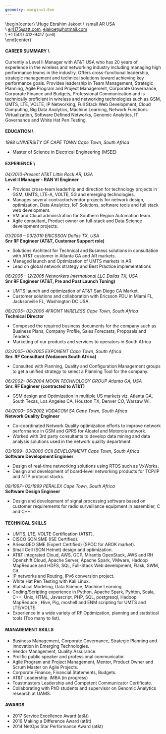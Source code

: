 ```yaml
---
geometry: margin=1.0cm  
---
```


\begin{center}
\Huge Ebrahim Jakoet
\\ \small AR USA   
\\ ej4175@att.com, ejakoet@hotmail.com    
\\ +1 (501) 412-9417 (cell)    
\end{center}  


#### CAREER SUMMARY  \

Currently a Level II Manager with AT&T USA who has 20 years of experience in the wireless and networking industry including managing high performance teams in the industry.  Offers cross-functional leadership, strategic management and technical solutions toward achieving key performance goals.   Provides leadership in Team Management, Strategic Planning, Agile Program and Project Management, Corporate Governance, Corporate Finance and Budgets, Professional Communication and is technically proficient in wireless and networking technologies such as GSM, UMTS, LTE, VOLTE, IP Networking, Full Stack Web Development, Cloud Computing, Big Data Analytics, Machine Learning, Network Functions Virtualization, Software Defined Networks, Genomic Analytics, IT Governance and White Hat Pen Testing.  


#### EDUCATION  \


_1998	UNIVERSITY OF CAPE TOWN	Cape Town, South Africa_  

- Master of Science in Electrical Engineering (MSEE)


#### EXPERIENCE  \

_04/2010-Present	AT&T 	   Little Rock AR, USA_  
**Level II Manager - RAN VI Engineer**  

- Provides cross-team leaderhip and direction for technology projects in GSM, UMTS, LTE-A, VOLTE, 5G and emerging technologies.
- Manages several contractor/vendor projects for network design, optimization, Data Analytics, IoT Solutions, software tools and full stack web development.
- VM and Cloud administration for Southern Region Automation team.
- Agile consultant, Product owner on full-stack and Data Science development projects.  

_01/2006 – 03/2010	ERICSSON   Dallas TX, USA_  
**Snr RF Engineer (AT&T, Customer Support role)**  

- Solutions Architect for Technical and Business solutions in consultation with AT&T customer in Atlanta GA and AR markets.
- Managed launch and Optimization of UMTS markets in AR.
- Lead on global network strategy and Best Practice implementations

*06/2005 – 12/2005	Networkers International LLC Dallas TX, USA*  
**Snr RF Engineer (AT&T, Pre and Post Launch Tuning)**  

- UMTS launch and optimization of AT&T San Diego CA Market.
- Customer solutions and collaboration with Ericsson PDU in Miami FL, Jacksonville FL, Washington DC USA.  

*08/2005– 02/2006	4FRONT WIRELESS	Cape Town, South Africa*  
**Technical Director**  

- Composed the required business documents for the company such as Business Plans, Company Profile, Sales Forecasts, Proposals and Tenders.
- Marketing of our products and services to operators in South Africa

*02/2005– 06/2005	EXPONENT	Cape Town, South Africa*  
**Snr. RF Consultant (Vodacom South Africa)**  

- Consulted with Planning, Quality and Configuration Management groups to get a unified strategy to select a Planning Tool for the company.  

*06/2002– 06/2004	MOON TECHNOLOGY GROUP	Atlanta GA, USA*  
**Snr.   RF Engineer (contracted to AT&T)**  

- GSM design and Optimization in multiple US markets viz.   Atlanta GA, South Texas, Los Angeles CA, Houston TX, Denver CO, Warsaw WI.  

*04/2000– 05/2002	VODACOM SA	Cape Town, South Africa*  
**Network Quality Engineer**  

- Co-coordinated Network Quality optimization efforts to improve network performance in GSM and GPRS for Alcatel and Motorola network.
- Worked with 3rd party consultants to develop data mining and data analysis solutions used in the network quality department.  

*03/1999– 03/2000	CCII DEVELOPMENT  Cape Town, South Africa*  
**Software Development Engineer**  

- Design of real-time networking solutions using RTOS such as VxWorks.
- Design and development of board-level networking products for TCP/IP and NTP protocol stacks.  

*08/1997– 02/1999	PERALEX	Cape Town, South Africa*  
**Software Design Engineer**  

- Design and development of signal processing software based on customer requirements for radio surveillance equipment in assembler, C and C++.  

#### TECHNICAL SKILLS  
- UMTS, LTE, VOLTE Certification (AT&T).
- CISCO SON SME (ISE Certified).
- AriesoGEO SME (Expert Certified) (SPOC for AROK market).
- Small Cell (SON Hetnet) design and optimization.
- AT&T integrated Cloud, AWS, GCP, Mirantis OpenStack, AWS and RH Openshift Cloud, Apache Server, Apache Spark, VMware, Hadoop MapReduce and HDFS, SQL, Full-Stack Web development, Flask, SWM, Git.
- IP networks and Routing, IPv6 conversion project.
- White Hat Pen Testing with Kali Linux.
- Statistical Modeling, Data Science, Machine Learning.
- Coding/Scripting experience in Python, Apache Spark, Pyhton, Scala, C++, Unix, HTML, Javascript, PHP, SQL, postgresql, Hadoop MapReduce , Hive, Pig, moshell and ENM scripting for UMTS and LTE/VOLTE.
- Experience in a wide variety of RF Optimization, planning and statistical tools (Too many to list).

#### MANAGEMENT SKILLS  
- Business Management, Corporate Governance, Strategic Planning and Innovation in Emerging Technologies.
- Vendor Management, Quality Assurance.
- Prolific public speaker and professional communicator.
- Agile Program and Project Management, Mentor, Product Owner and Scrum Master on Agile Projects.
- Corporate Finance, Financial Statements, Budgets.
- AT&T Leadership. iMBA (in progress)
- Toastmasters Leadership and Competent Communicator Certificate.
- Collaborating with PhD students and supervisor on Genomic Analytics research at UAMS.  

#### AWARDS  
- 2017 Service Excellence Award (at&t)
- 2016 Making a Difference Award (at&t)
- 2014 NetOps Star Performance Award (at&t)
